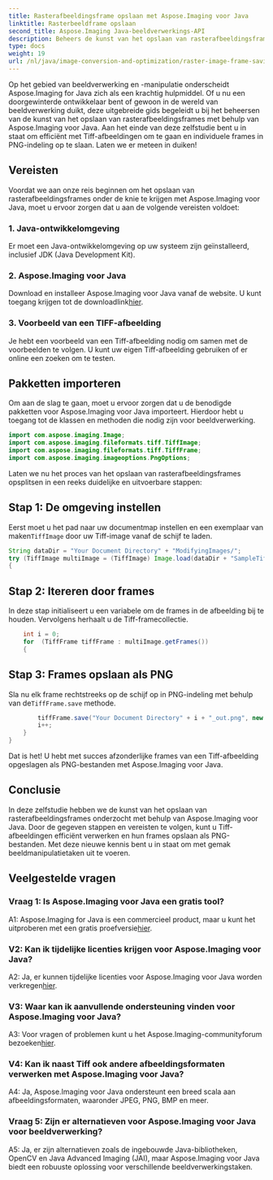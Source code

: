 ```yaml
---
title: Rasterafbeeldingsframe opslaan met Aspose.Imaging voor Java
linktitle: Rasterbeeldframe opslaan
second_title: Aspose.Imaging Java-beeldverwerkings-API
description: Beheers de kunst van het opslaan van rasterafbeeldingsframes met Aspose.Imaging voor Java. Leer efficiënt omgaan met Tiff-afbeeldingen en sla individuele frames op in PNG-indeling.
type: docs
weight: 19
url: /nl/java/image-conversion-and-optimization/raster-image-frame-saving/
---
```

Op het gebied van beeldverwerking en -manipulatie onderscheidt Aspose.Imaging for Java zich als een krachtig hulpmiddel. Of u nu een doorgewinterde ontwikkelaar bent of gewoon in de wereld van beeldverwerking duikt, deze uitgebreide gids begeleidt u bij het beheersen van de kunst van het opslaan van rasterafbeeldingsframes met behulp van Aspose.Imaging voor Java. Aan het einde van deze zelfstudie bent u in staat om efficiënt met Tiff-afbeeldingen om te gaan en individuele frames in PNG-indeling op te slaan. Laten we er meteen in duiken!

## Vereisten

Voordat we aan onze reis beginnen om het opslaan van rasterafbeeldingsframes onder de knie te krijgen met Aspose.Imaging voor Java, moet u ervoor zorgen dat u aan de volgende vereisten voldoet:

### 1. Java-ontwikkelomgeving
Er moet een Java-ontwikkelomgeving op uw systeem zijn geïnstalleerd, inclusief JDK (Java Development Kit).

### 2. Aspose.Imaging voor Java
 Download en installeer Aspose.Imaging voor Java vanaf de website. U kunt toegang krijgen tot de downloadlink[hier](https://releases.aspose.com/imaging/java/).

### 3. Voorbeeld van een TIFF-afbeelding
Je hebt een voorbeeld van een Tiff-afbeelding nodig om samen met de voorbeelden te volgen. U kunt uw eigen Tiff-afbeelding gebruiken of er online een zoeken om te testen.

## Pakketten importeren

Om aan de slag te gaan, moet u ervoor zorgen dat u de benodigde pakketten voor Aspose.Imaging voor Java importeert. Hierdoor hebt u toegang tot de klassen en methoden die nodig zijn voor beeldverwerking.

```java
import com.aspose.imaging.Image;
import com.aspose.imaging.fileformats.tiff.TiffImage;
import com.aspose.imaging.fileformats.tiff.TiffFrame;
import com.aspose.imaging.imageoptions.PngOptions;
```

Laten we nu het proces van het opslaan van rasterafbeeldingsframes opsplitsen in een reeks duidelijke en uitvoerbare stappen:

## Stap 1: De omgeving instellen

 Eerst moet u het pad naar uw documentmap instellen en een exemplaar van maken`TiffImage` door uw Tiff-image vanaf de schijf te laden.

```java
String dataDir = "Your Document Directory" + "ModifyingImages/";
try (TiffImage multiImage = (TiffImage) Image.load(dataDir + "SampleTiff1.tiff"))
{
```

## Stap 2: Itereren door frames

In deze stap initialiseert u een variabele om de frames in de afbeelding bij te houden. Vervolgens herhaalt u de Tiff-framecollectie.

```java
    int i = 0;
    for  (TiffFrame tiffFrame : multiImage.getFrames())
    {
```

## Stap 3: Frames opslaan als PNG

 Sla nu elk frame rechtstreeks op de schijf op in PNG-indeling met behulp van de`TiffFrame.save` methode.

```java
        tiffFrame.save("Your Document Directory" + i + "_out.png", new PngOptions());
        i++;
    }
}
```

Dat is het! U hebt met succes afzonderlijke frames van een Tiff-afbeelding opgeslagen als PNG-bestanden met Aspose.Imaging voor Java.

## Conclusie

In deze zelfstudie hebben we de kunst van het opslaan van rasterafbeeldingsframes onderzocht met behulp van Aspose.Imaging voor Java. Door de gegeven stappen en vereisten te volgen, kunt u Tiff-afbeeldingen efficiënt verwerken en hun frames opslaan als PNG-bestanden. Met deze nieuwe kennis bent u in staat om met gemak beeldmanipulatietaken uit te voeren.

## Veelgestelde vragen

### Vraag 1: Is Aspose.Imaging voor Java een gratis tool?

 A1: Aspose.Imaging for Java is een commercieel product, maar u kunt het uitproberen met een gratis proefversie[hier](https://releases.aspose.com/).

### V2: Kan ik tijdelijke licenties krijgen voor Aspose.Imaging voor Java?

 A2: Ja, er kunnen tijdelijke licenties voor Aspose.Imaging voor Java worden verkregen[hier](https://purchase.aspose.com/temporary-license/).

### V3: Waar kan ik aanvullende ondersteuning vinden voor Aspose.Imaging voor Java?

 A3: Voor vragen of problemen kunt u het Aspose.Imaging-communityforum bezoeken[hier](https://forum.aspose.com/).

### V4: Kan ik naast Tiff ook andere afbeeldingsformaten verwerken met Aspose.Imaging voor Java?

A4: Ja, Aspose.Imaging voor Java ondersteunt een breed scala aan afbeeldingsformaten, waaronder JPEG, PNG, BMP en meer.

### Vraag 5: Zijn er alternatieven voor Aspose.Imaging voor Java voor beeldverwerking?

A5: Ja, er zijn alternatieven zoals de ingebouwde Java-bibliotheken, OpenCV en Java Advanced Imaging (JAI), maar Aspose.Imaging voor Java biedt een robuuste oplossing voor verschillende beeldverwerkingstaken.